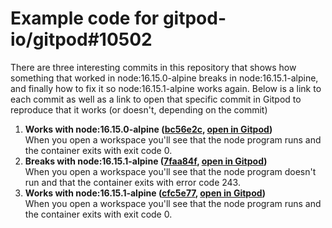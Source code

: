 # Example code for gitpod-io/gitpod#10502

There are three interesting commits in this repository that shows how something that worked in node:16.15.0-alpine breaks in node:16.15.1-alpine, and finally how to fix it so node:16.15.1-alpine works again. Below is a link to each commit as well as a link to open that specific commit in Gitpod to reproduce that it works (or doesn't, depending on the commit)

1. **Works with node:16.15.0-alpine ([bc56e2c](https://github.com/mads-hartmann/gitpod-issue-10502/commit/bc56e2c472d943a2461a9f2a8b6348060e63bc11), [open in Gitpod](https://gitpod.io/#https://github.com/mads-hartmann/gitpod-issue-10502/commit/bc56e2c472d943a2461a9f2a8b6348060e63bc11
))**  
    When you open a workspace you'll see that the node program runs and the container exits with exit code 0.
2. **Breaks with node:16.15.1-alpine ([7faa84f](https://github.com/mads-hartmann/gitpod-issue-10502/commit/7faa84f8a010cbfe36065211fab5f9e919604299), [open in Gitpod](https://gitpod.io/#https://github.com/mads-hartmann/gitpod-issue-10502/commit/7faa84f8a010cbfe36065211fab5f9e919604299))**  
    When you open a workspace you'll see that the node program doesn't run and that the container exits with error code 243.
3. **Works with node:16.15.1-alpine ([cfc5e77](https://github.com/mads-hartmann/gitpod-issue-10502/commit/cfc5e77fa57f8600383a79a76734824dc17468fe), [open in Gitpod](https://gitpod.io/#https://github.com/mads-hartmann/gitpod-issue-10502/commit/cfc5e77fa57f8600383a79a76734824dc17468fe))**  
    When you open a workspace you'll see that the node program runs and the container exits with exit code 0.

